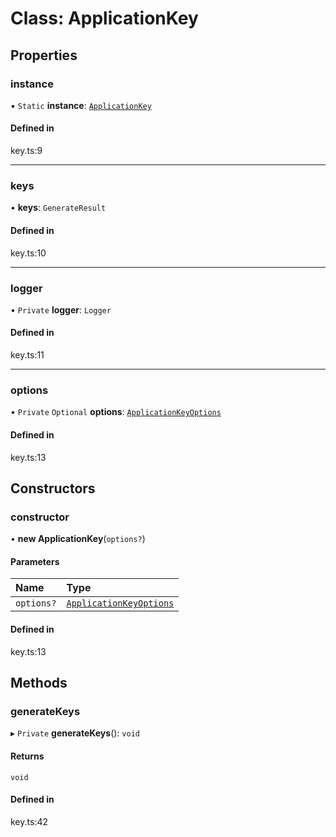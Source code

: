 # Class: ApplicationKey

## Properties

### instance

▪ `Static` **instance**: [`ApplicationKey`](ApplicationKey.md)

#### Defined in

key.ts:9

___

### keys

• **keys**: `GenerateResult`

#### Defined in

key.ts:10

___

### logger

• `Private` **logger**: `Logger`

#### Defined in

key.ts:11

___

### options

• `Private` `Optional` **options**: [`ApplicationKeyOptions`](../interfaces/ApplicationKeyOptions.md)

#### Defined in

key.ts:13

## Constructors

### constructor

• **new ApplicationKey**(`options?`)

#### Parameters

| Name | Type |
| :------ | :------ |
| `options?` | [`ApplicationKeyOptions`](../interfaces/ApplicationKeyOptions.md) |

#### Defined in

key.ts:13

## Methods

### generateKeys

▸ `Private` **generateKeys**(): `void`

#### Returns

`void`

#### Defined in

key.ts:42
